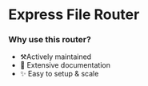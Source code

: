 # Express File Router
### Why use this router?
- ⚒️Actively maintained
- 📑 Extensive documentation
- ✨ Easy to setup & scale